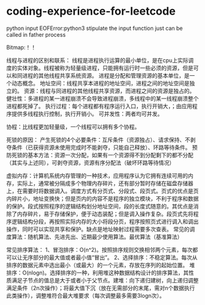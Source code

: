 # coding-experience-for-leetcode

python input EOFError:python3 stipulate the input function just can be called in father process

Bitmap:！！

线程与进程的区别和联系：
线程是进程执行运算的最小单位，是在cpu上实际调度的实体对象。线程被称为轻量级进程，只能拥有运行时一些必须的资源，但是可以和同进程的其他线程共享系统资源。
进程是分配和管理资源的基本单位，是一个动态概念。
地址空间：线程共享本进程的地址空间，进程之间的地址空间是独立的。
资源：线程与同进程的其他线程共享资源，而进程之间的资源是独占的。
健壮性：多进程的某一进程崩溃不会导致进程崩溃，多线程中的某一线程崩溃整个进程都死掉了。
执行过程：每个进程都有程序运行入口，执行开销大，；由应用程序提供多线程执行控制，执行开销小。
可并发性：两者均可并发。

协程：比线程更加轻量级，一个线程可以拥有多个协程。

死锁的原因：
产生死锁的4个必要条件：互斥条件（资源独占）、请求保持、不剥夺条件（已获得资源未使用完成时不能剥夺，只能自己释放）、环路等待条件。
预防死锁的基本方法：资源一次分配，如果有一个资源得不到分配剩下的都不分配（其实与上述同），可剥夺资源，资源有序分配法（破坏环路等待情况）

虚拟内存：计算机系统内存管理的一种技术，应用程序认为它拥有连续可用的内存，实际上，通常被分隔成多个物理内存碎片，还有部分暂时存储在磁盘存储器上，在需要时将数据调入。调度方式有分页式、分段式、段页式。页式的优点是页内碎片小，地址变换快；但是页内的内容不是程序的独立模块，不利于程序和数据的保护。段式按照程序的逻辑结构划分地址空间，段的长度式随意的。其优点是消除了内存碎片，易于存储保护，便于动态装配；但是调入操作复杂。段页式先将程序逻辑结构分段，再按照实际内存的大小将段分页，程序按照页式进行调入和调出操作，同时可以实现共享和保护。缺点是地址映射过程需要多次查表。
常见的调度算法：随机算法、先进先出、近期最少使用算法。最优算法（基准算法）

常见排序算法：
1、冒泡排序：O(n^2)。按照排序规则交换相邻两个元素，每次都可以让无序部分的最大值或者最小值“冒出”。
2、选择排序：不稳定算法。每次从排序的数据元素中选出最小（或最大）的一个元素，存放在序列的起始位置。
   堆排序：O(nlogn)。选择排序的一种，利用堆这种数据结构设计的排序算法，其性质满足子节点的值总是大于或者小于父节点。建堆：向下递归建树，向上递归调整满足条件（2n次操作）；将最大值下沉（放在无需部分的末尾，需对n个数据执行此类操作），调整堆符合最大堆要求（每次调整最多需要3logn次）。
   
   
